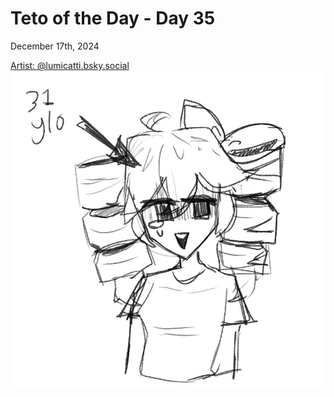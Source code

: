 # Teto of the Day - Day 35
<div class="post-date">December 17th, 2024</div>


[Artist: @lumicatti.bsky.social](https://bsky.app/profile/lumicatti.bsky.social/post/3ldiqliqv2k2r)
![Kasane Teto Art](/totd/DAY_35.jpg)
